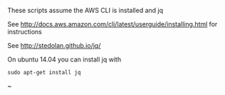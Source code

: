 
These scripts assume the AWS CLI is installed and jq

See http://docs.aws.amazon.com/cli/latest/userguide/installing.html for instructions

See http://stedolan.github.io/jq/                                                                                                                                                                    

On ubuntu 14.04 you can install jq with
```
sudo apt-get install jq
```
~          
